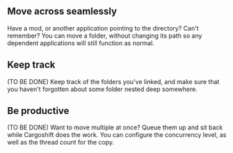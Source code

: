 ## Move across seamlessly

Have a mod, or another application pointing to the directory? Can't remember? You can move a folder, without 
changing its path so any dependent applications will still function as normal.

## Keep track

(TO BE DONE) Keep track of the folders you've linked, and make sure that you haven't forgotten about some folder
nested deep somewhere.

## Be productive

(TO BE DONE) Want to move multiple at once? Queue them up and sit back while Cargoshift does the work. You can
configure the concurrency level, as well as the thread count for the copy.

